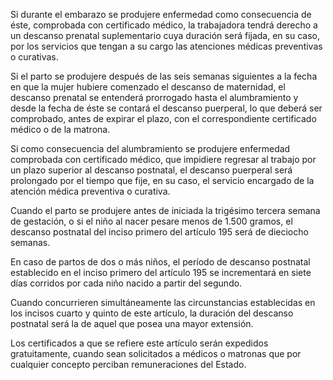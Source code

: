 Si durante el embarazo se produjere enfermedad como consecuencia de éste, comprobada con certificado médico, la trabajadora tendrá derecho a un descanso prenatal suplementario cuya duración será fijada, en su caso, por los servicios que tengan a su cargo las atenciones médicas preventivas o curativas.

Si el parto se produjere después de las seis semanas siguientes a la fecha en que la mujer hubiere comenzado el descanso de maternidad, el descanso prenatal se entenderá prorrogado hasta el alumbramiento y desde la fecha de éste se contará el descanso puerperal, lo que deberá ser comprobado, antes de expirar el plazo, con el correspondiente certificado médico o de la matrona.

Si como consecuencia del alumbramiento se produjere enfermedad comprobada con certificado médico, que impidiere regresar al trabajo por un plazo superior al descanso postnatal, el descanso puerperal será prolongado por el tiempo que fije, en su caso, el servicio encargado de la atención médica preventiva o curativa.

Cuando el parto se produjere antes de iniciada la trigésimo tercera semana de gestación, o si el niño al nacer pesare menos de 1.500 gramos, el descanso postnatal del inciso primero del artículo 195 será de dieciocho semanas.

En caso de partos de dos o más niños, el período de descanso postnatal establecido en el inciso primero del artículo 195 se incrementará en siete días corridos por cada niño nacido a partir del segundo.

Cuando concurrieren simultáneamente las circunstancias establecidas en los incisos cuarto y quinto de este artículo, la duración del descanso postnatal será la de aquel que posea una mayor extensión.

Los certificados a que se refiere este artículo serán expedidos gratuitamente, cuando sean solicitados a médicos o matronas que por cualquier concepto perciban remuneraciones del Estado.